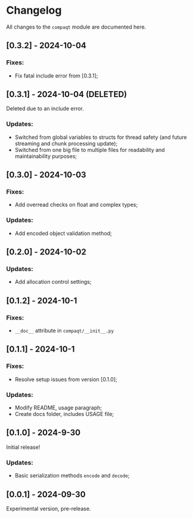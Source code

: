 # Changelog

All changes to the `compaqt` module are documented here.


## [0.3.2] - 2024-10-04

### Fixes:
- Fix fatal include error from [0.3.1];


## [0.3.1] - 2024-10-04 (DELETED)

Deleted due to an include error.

### Updates:
- Switched from global variables to structs for thread safety (and future streaming and chunk processing update);
- Switched from one big file to multiple files for readability and maintainability purposes;


## [0.3.0] - 2024-10-03

### Fixes:
- Add overread checks on float and complex types;

### Updates:
- Add encoded object validation method;


## [0.2.0] - 2024-10-02

### Updates:
- Add allocation control settings;


## [0.1.2] - 2024-10-1

### Fixes:
- `__doc__` attribute in `compaqt/__init__.py`


## [0.1.1] - 2024-10-1

### Fixes:
- Resolve setup issues from version [0.1.0];

### Updates:
- Modify README, usage paragraph;
- Create docs folder, includes USAGE file;


## [0.1.0] - 2024-9-30

Initial release!

### Updates:
- Basic serialization methods `encode` and `decode`;


## [0.0.1] - 2024-09-30

Experimental version, pre-release.

